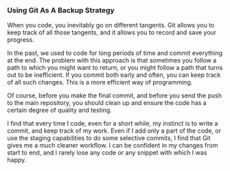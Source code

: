 ### Using Git As A Backup Strategy

When you code, you inevitably go on different tangents. Git allows you to keep track of all those tangents, and it allows you to record and save your progress.

In the past, we used to code for long periods of time and commit everything at the end. The problem with this approach is that sometimes you follow a path to which you might want to return, or you might follow a path that turns out to be inefficient. If you commit both early and often, you can keep track of all such changes. This is a more efficient way of programming.

Of course, before you make the final commit, and before you send the push to the main repository, you should clean up and ensure the code has a certain degree of quality and testing. 

I find that every time I code, even for a short while, my instinct is to write a commit, and keep track of my work. Even if I add only a part of the code, or use the staging capabilities to do some selective commits, I find that Git gives me a much cleaner workflow. I can be confident in my changes from start to end, and I rarely lose any code or any snippet with which I was happy.
